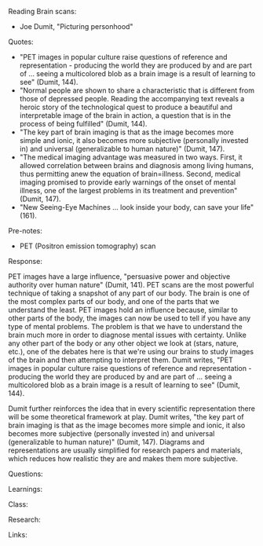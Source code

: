 Reading Brain scans:

- Joe Dumit, "Picturing personhood"

Quotes:

- "PET images in popular culture raise questions of reference and representation - producing the world they are produced by and are part of ... seeing a multicolored blob as a brain image is a result of learning to see" (Dumit, 144).
- "Normal people are shown to share a characteristic that is different from those of depressed people. Reading the accompanying text reveals a heroic story of the technological quest to produce a beautiful and interpretable image of the brain in action, a question that is in the process of being fulfilled" (Dumit, 144).
- "The key part of brain imaging is that as the image becomes more simple and ionic, it also becomes more subjective (personally invested in) and universal (generalizable to human nature)" (Dumit, 147).
- "The medical imaging advantage was measured in two ways. First, it allowed correlation between brains and diagnosis among living humans, thus permitting anew the equation of brain=illness. Second, medical imaging promised to provide early warnings of the onset of mental illness, one of the largest problems in its treatment and prevention" (Dumit, 147).
- "New Seeing-Eye Machines ... look inside your body, can save your life" (161).

Pre-notes:

- PET (Positron emission tomography) scan

Response:

PET images have a large influence, "persuasive power and objective authority over human nature" (Dumit, 141). PET scans are the most powerful technique of taking a snapshot of any part of our body. The brain is one of the most complex parts of our body, and one of the parts that we understand the least. PET images hold an influence because, similar to other parts of the body, the images can now be used to tell if you have any type of mental problems. The problem is that we have to understand the brain much more in order to diagnose mental issues with certainty. Unlike any other part of the body or any other object we look at (stars, nature, etc.), one of the debates here is that we're using our brains to study images of the brain and then attempting to interpret them. Dumit writes, "PET images in popular culture raise questions of reference and representation - producing the world they are produced by and are part of ... seeing a multicolored blob as a brain image is a result of learning to see" (Dumit, 144). 

Dumit further reinforces the idea that in every scientific representation there will be some theoretical framework at play. Dumit writes, "the key part of brain imaging is that as the image becomes more simple and ionic, it also becomes more subjective (personally invested in) and universal (generalizable to human nature)" (Dumit, 147). Diagrams and representations are usually simplified for research papers and materials, which reduces how realistic they are and makes them more subjective.

Questions:

Learnings:

Class:

Research:

Links:
